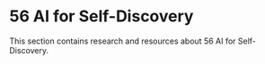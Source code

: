 # 56 AI for Self-Discovery

This section contains research and resources about 56 AI for Self-Discovery.